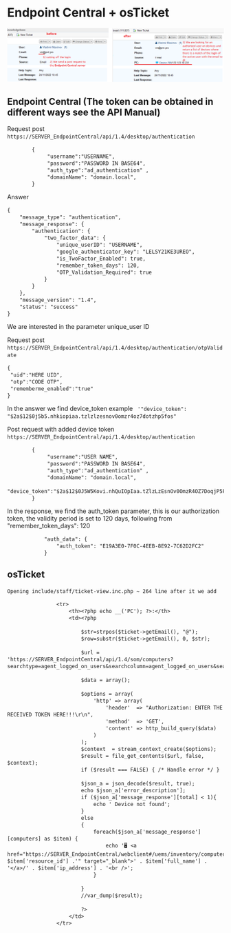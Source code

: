 # Endpoint Central + osTicket 
![alt text](https://github.com/PRVTPRO/Integration-Endpoint-Central-Osticket/raw/main/EC%2BOSticket.png?raw=true)
## Endpoint Central (The token can be obtained in different ways see the API Manual)

Request post
`https://SERVER_EndpointCentral/api/1.4/desktop/authentication`
```
        {
             "username":"USERNAME",
             "password":"PASSWORD IN BASE64",
             "auth_type":"ad_authentication" ,
             "domainName": "domain.local",
        }
```
Answer
```
{
    "message_type": "authentication",
    "message_response": {
        "authentication": {
            "two_factor_data": {
                "unique_userID": "USERNAME",
                "google_authenticator_key": "LELSY21KE3UREO",
                "is_TwoFactor_Enabled": true,
                "remember_token_days": 120,
                "OTP_Validation_Required": true
            }
        }
    },
    "message_version": "1.4",
    "status": "success"
}
```
We are interested in the parameter unique_user ID

Request post
`https://SERVER_EndpointCentral/api/1.4/desktop/authentication/otpValidate`
```
{
 "uid":"HERE UID",
 "otp":"CODE OTP",
 "rememberme_enabled":"true"
}
```
In the answer we find device_token example ` '"device_token": "$2a$12$0j5b5.nhkiopiaa.tzlzlzesnov0omzr4oz7dotzhp5fos"`


Post request with added device token
`https://SERVER_EndpointCentral/api/1.4/desktop/authentication`
```
        {
             "username":"USER NAME",
             "password":"PASSWORD IN BASE64",
             "auth_type":"ad_authentication" ,
             "domainName": "domain.local",
             "device_token":"$2a$12$0J5W5Kovi.nhQuIOpIaa.tZlzLzEsnOv0OmzR4OZ7DoqjP5FoS"
        }
```
In the response, we find the auth_token parameter, this is our authorization token, the validity period is set to 120 days, following from "remember_token_days": 120
```
            "auth_data": {
                "auth_token": "E19A3E0-7F0C-4EEB-8E92-7C62D2FC2"
            }
```
## osTicket

`Opening include/staff/ticket-view.inc.php ~ 264 line after it we add `

```
                <tr>
                    <th><?php echo __('PC'); ?>:</th>
                    <td><?php
                    
                        $str=strpos($ticket->getEmail(), "@");
                        $row=substr($ticket->getEmail(), 0, $str);

                        $url = 'https://SERVER_EndpointCentral/api/1.4/som/computers?searchtype=agent_logged_on_users&searchcolumn=agent_logged_on_users&searchvalue='.$row;

                        $data = array();

                        $options = array(
                            'http' => array(
                                'header'  => "Authorization: ENTER THE RECEIVED TOKEN HERE!!!\r\n",
                                'method'  => 'GET',
                                'content' => http_build_query($data)
                            )
                        );
                        $context  = stream_context_create($options);
                        $result = file_get_contents($url, false, $context);
                        if ($result === FALSE) { /* Handle error */ }

                        $json_a = json_decode($result, true);
                        echo $json_a['error_description'];
                        if ($json_a['message_response'][total] < 1){
                            echo ' Device not found';
                        }
                        else
                        {
                            foreach($json_a['message_response'][computers] as $item) {
                                echo '🖥️ <a href="https://SERVER_EndpointCentral/webclient#/uems/inventory/computers/'. $item['resource_id'] .'" target="_blank">' . $item['full_name'] . '</a>/' . $item['ip_address'] . '<br />';
                            }

                        }
                        //var_dump($result);
                        
                        ?>
                    </td>
                </tr>
```







